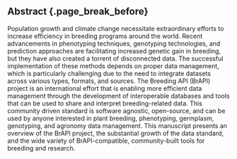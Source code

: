 ## Abstract {.page_break_before}

Population growth and climate change necessitate extraordinary efforts to increase efficiency in breeding programs around the world. 
Recent advancements in phenotyping techniques, genotyping technologies, and prediction approaches are facilitating increased genetic gain in breeding, but they have also created a torrent of disconnected data. 
The successful implementation of these methods depends on proper data management, which is particularly challenging due to the need to integrate datasets across various types, formats, and sources. 
The Breeding API (BrAPI) project is an international effort that is enabling more efficient data management through the development of interoperable databases and tools that can be used to share and interpret breeding-related data. 
This community driven standard is software agnostic, open-source, and can be used by anyone interested in plant breeding, phenotyping, germplasm, genotyping, and agronomy data management. 
This manuscript presents an overview of the BrAPI project, the substantial growth of the data standard, and the wide variety of BrAPI-compatible, community-built tools for breeding and research.
